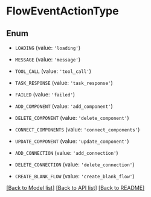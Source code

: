 # FlowEventActionType


## Enum

* `LOADING` (value: `'loading'`)

* `MESSAGE` (value: `'message'`)

* `TOOL_CALL` (value: `'tool_call'`)

* `TASK_RESPONSE` (value: `'task_response'`)

* `FAILED` (value: `'failed'`)

* `ADD_COMPONENT` (value: `'add_component'`)

* `DELETE_COMPONENT` (value: `'delete_component'`)

* `CONNECT_COMPONENTS` (value: `'connect_components'`)

* `UPDATE_COMPONENT` (value: `'update_component'`)

* `ADD_CONNECTION` (value: `'add_connection'`)

* `DELETE_CONNECTION` (value: `'delete_connection'`)

* `CREATE_BLANK_FLOW` (value: `'create_blank_flow'`)

[[Back to Model list]](../README.md#documentation-for-models) [[Back to API list]](../README.md#documentation-for-api-endpoints) [[Back to README]](../README.md)


